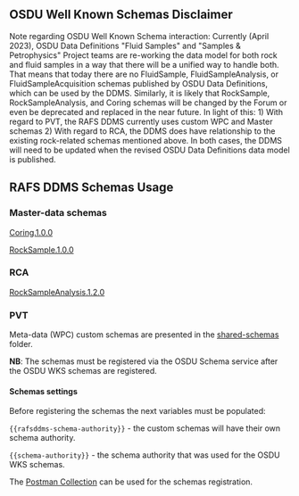## OSDU Well Known Schemas Disclaimer

Note regarding OSDU Well Known Schema interaction: Currently (April 2023), OSDU Data Definitions "Fluid Samples" and "Samples & Petrophysics" Project teams are re-working the data model for both rock and fluid samples in a way that there will be a unified way to handle both. That means that today there are no FluidSample, FluidSampleAnalysis, or FluidSampleAcquisition schemas published by OSDU Data Definitions, which can be used by the DDMS. Similarly, it is likely that RockSample, RockSampleAnalysis, and Coring schemas will be changed by the Forum or even be deprecated and replaced in the near future. In light of this: 1) With regard to PVT, the RAFS DDMS currently uses custom WPC and Master schemas 2) With regard to RCA, the DDMS does have relationship to the existing rock-related schemas mentioned above. In both cases, the DDMS will need to be updated when the revised OSDU Data Definitions data model is published.

## RAFS DDMS Schemas Usage

### Master-data schemas

[Coring.1.0.0](https://community.opengroup.org/osdu/platform/system/schema-service/-/blob/master/deployments/shared-schemas/osdu/master-data/Coring.1.0.0.json)

[RockSample.1.0.0](https://community.opengroup.org/osdu/platform/system/schema-service/-/blob/master/deployments/shared-schemas/osdu/master-data/RockSample.1.0.0.json)

### RCA
[RockSampleAnalysis.1.2.0](https://community.opengroup.org/osdu/platform/system/schema-service/-/blob/master/deployments/shared-schemas/osdu/work-product-component/RockSampleAnalysis.1.2.0.json)

### PVT
Meta-data (WPC) custom schemas are presented in the [shared-schemas](./shared-schemas/rafsddms/work-product-component/) folder.

**NB**: The schemas must be registered via the OSDU Schema service after the OSDU WKS schemas are registered.

#### Schemas settings

Before registering the schemas the next variables must be populated:

`{{rafsddms-schema-authority}}` - the custom schemas will have their own schema authority.

`{{schema-authority}}` - the schema authority that was used for the OSDU WKS schemas.

The [Postman Collection](./rafsddms_schemas_mvp.postman_collection.json) can be used for the schemas registration.
